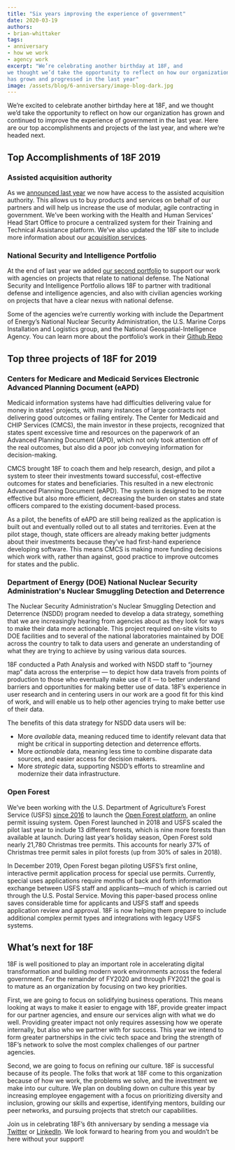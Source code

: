```yaml
---
title: "Six years improving the experience of government"
date: 2020-03-19
authors:
- brian-whittaker
tags:
- anniversary
- how we work
- agency work
excerpt: "We’re celebrating another birthday at 18F, and
we thought we’d take the opportunity to reflect on how our organization
has grown and progressed in the last year"
image: /assets/blog/6-anniversary/image-blog-dark.jpg
---
```


We’re excited to celebrate another birthday here at 18F, and we thought
we’d take the opportunity to reflect on how our organization has grown
and continued to improve the experience of government in the last year.
Here are our top accomplishments and projects of the last year, and
where we’re headed next.

## Top Accomplishments of 18F 2019

### Assisted acquisition authority

As we [announced last year](https://18f.gsa.gov/2019/03/19/18F-5-Anniversary-achieve/) we now
have access to the assisted acquisition authority. This allows us to buy
products and services on behalf of our partners and will help us
increase the use of modular, agile contracting in government. We’ve been
working with the Health and Human Services’ Head Start Office to procure
a centralized system for their Training and Technical Assistance
platform. We’ve also updated the 18F site to include more information
about our [acquisition services](https://18f.gsa.gov/how-we-work/).

### National Security and Intelligence Portfolio

At the end of last year we added [our second
portfolio](https://18f.gsa.gov/2019/12/10/announcing-the-18f-national-security-and-intelligence-portfolio/)
to support our work with agencies on projects that relate to national
defense. The National Security and Intelligence Portfolio allows 18F to
partner with traditional defense and intelligence agencies, and also
with civilian agencies working on projects that have a clear nexus with
national defense.

Some of the agencies we’re currently working with include the Department
of Energy’s National Nuclear Security Administration, the U.S. Marine
Corps Installation and Logistics group, and the National
Geospatial-Intelligence Agency. You can learn more about the portfolio’s
work in their [Github Repo](https://github.com/18F/national-security-portfolio)

## Top three projects of 18F for 2019

### Centers for Medicare and Medicaid Services Electronic Advanced Planning Document (eAPD)

Medicaid information systems have had difficulties delivering value for
money in states’ projects, with many instances of large contracts not
delivering good outcomes or failing entirely. The Center for Medicaid
and CHIP Services (CMCS), the main investor in these projects,
recognized that states spent excessive time and resources on the
paperwork of an Advanced Planning Document (APD), which not only took
attention off of the real outcomes, but also did a poor job conveying
information for decision-making.

CMCS brought 18F to coach them and help research, design, and pilot a
system to steer their investments toward successful, cost-effective
outcomes for states and beneficiaries. This resulted in a new electronic
Advanced Planning Document (eAPD). The system is designed to be more
effective but also more efficient, decreasing the burden on states and
state officers compared to the existing document-based process.

As a pilot, the benefits of eAPD are still being realized as the
application is built out and eventually rolled out to all states and
territories. Even at the pilot stage, though, state officers are already
making better judgments about their investments because they’ve had
first-hand experience developing software. This means CMCS is making
more funding decisions which work with, rather than against, good
practice to improve outcomes for states and the public.

### Department of Energy (DOE) National Nuclear Security Administration's Nuclear Smuggling Detection and Deterrence

The Nuclear Security Administration's Nuclear Smuggling Detection and
Deterrence (NSDD) program needed to develop a data strategy, something
that we are increasingly hearing from agencies about as they look for
ways to make their data more actionable. This project required on-site
visits to DOE facilities and to several of the national laboratories
maintained by DOE across the country to talk to data users and generate
an understanding of what they are trying to achieve by using various
data sources.

18F conducted a Path Analysis and worked with NSDD staff to “journey
map” data across the enterprise — to depict how data travels from points
of production to those who eventually make use of it — to better
understand barriers and opportunities for making better use of data.
18F’s experience in user research and in centering users in our work are
a good fit for this kind of work, and will enable us to help other
agencies trying to make better use of their data.

The benefits of this data strategy for NSDD data users will be:

- More *available* data, meaning reduced time to identify relevant data that might be critical in supporting detection and deterrence efforts.
- More *actionable* data, meaning less time to combine disparate data sources, and easier access for decision makers.
- More *strategic* data, supporting NSDD’s efforts to streamline and modernize their data infrastructure.

### Open Forest

We’ve been working with the U.S. Department of Agriculture’s Forest
Service (USFS) [since 2016](https://18f.gsa.gov/tags/forest-service/)
to launch the [Open Forest platform](https://openforest.fs.usda.gov/),
an online permit issuing system. Open Forest launched in 2018 and USFS
scaled the pilot last year to include 13 different forests, which is
nine more forests than available at launch. During last year’s holiday
season, Open Forest sold nearly 21,780 Christmas tree permits. This
accounts for nearly 37% of Christmas tree permit sales in pilot forests
(up from 30% of sales in 2018).

In December 2019, Open Forest began piloting USFS’s first online,
interactive permit application process for special use permits.
Currently, special uses applications require months of back and forth
information exchange between USFS staff and applicants—much of which is
carried out through the U.S. Postal Service. Moving this paper-based
process online saves considerable time for applicants and USFS staff and
speeds application review and approval. 18F is now helping them prepare
to include additional complex permit types and integrations with legacy
USFS systems.

## What’s next for 18F

18F is well positioned to play an important role in accelerating digital
transformation and building modern work environments across the federal
government. For the remainder of FY2020 and through FY2021 the goal is
to mature as an organization by focusing on two key priorities.

First, we are going to focus on solidifying business operations. This
means looking at ways to make it easier to engage with 18F, provide
greater impact for our partner agencies, and ensure our services align
with what we do well. Providing greater impact not only requires
assessing how we operate internally, but also who we partner with for
success. This year we intend to form greater partnerships in the civic
tech space and bring the strength of 18F’s network to solve the most
complex challenges of our partner agencies.

Second, we are going to focus on refining our culture. 18F is successful
because of its people. The folks that work at 18F come to this
organization because of how we work, the problems we solve, and the
investment we make into our culture. We plan on doubling down on culture
this year by increasing employee engagement with a focus on prioritizing
diversity and inclusion, growing our skills and expertise, identifying mentors,
building our peer networks, and pursuing projects that stretch our
capabilities.

Join us in celebrating 18F’s 6th anniversary by sending a message via
[Twitter](https://twitter.com/18F) or
[LinkedIn](https://www.linkedin.com/showcase/18f/). We look forward to
hearing from you and wouldn’t be here without your support!

